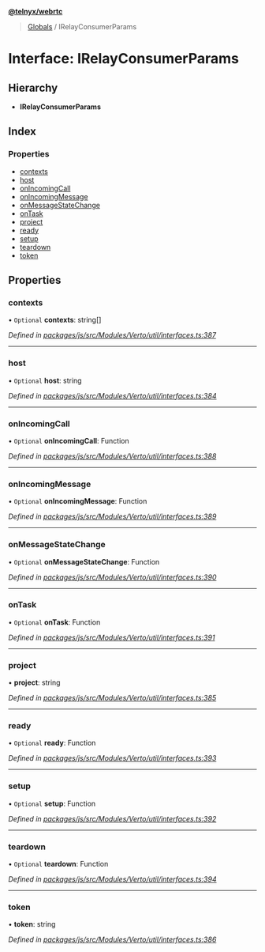 **[@telnyx/webrtc](../README.md)**

> [Globals](../README.md) / IRelayConsumerParams

# Interface: IRelayConsumerParams

## Hierarchy

* **IRelayConsumerParams**

## Index

### Properties

* [contexts](irelayconsumerparams.md#contexts)
* [host](irelayconsumerparams.md#host)
* [onIncomingCall](irelayconsumerparams.md#onincomingcall)
* [onIncomingMessage](irelayconsumerparams.md#onincomingmessage)
* [onMessageStateChange](irelayconsumerparams.md#onmessagestatechange)
* [onTask](irelayconsumerparams.md#ontask)
* [project](irelayconsumerparams.md#project)
* [ready](irelayconsumerparams.md#ready)
* [setup](irelayconsumerparams.md#setup)
* [teardown](irelayconsumerparams.md#teardown)
* [token](irelayconsumerparams.md#token)

## Properties

### contexts

• `Optional` **contexts**: string[]

*Defined in [packages/js/src/Modules/Verto/util/interfaces.ts:387](https://github.com/team-telnyx/webrtc/blob/main/packages/js/src/Modules/Verto/util/interfaces.ts#L387)*

___

### host

• `Optional` **host**: string

*Defined in [packages/js/src/Modules/Verto/util/interfaces.ts:384](https://github.com/team-telnyx/webrtc/blob/main/packages/js/src/Modules/Verto/util/interfaces.ts#L384)*

___

### onIncomingCall

• `Optional` **onIncomingCall**: Function

*Defined in [packages/js/src/Modules/Verto/util/interfaces.ts:388](https://github.com/team-telnyx/webrtc/blob/main/packages/js/src/Modules/Verto/util/interfaces.ts#L388)*

___

### onIncomingMessage

• `Optional` **onIncomingMessage**: Function

*Defined in [packages/js/src/Modules/Verto/util/interfaces.ts:389](https://github.com/team-telnyx/webrtc/blob/main/packages/js/src/Modules/Verto/util/interfaces.ts#L389)*

___

### onMessageStateChange

• `Optional` **onMessageStateChange**: Function

*Defined in [packages/js/src/Modules/Verto/util/interfaces.ts:390](https://github.com/team-telnyx/webrtc/blob/main/packages/js/src/Modules/Verto/util/interfaces.ts#L390)*

___

### onTask

• `Optional` **onTask**: Function

*Defined in [packages/js/src/Modules/Verto/util/interfaces.ts:391](https://github.com/team-telnyx/webrtc/blob/main/packages/js/src/Modules/Verto/util/interfaces.ts#L391)*

___

### project

•  **project**: string

*Defined in [packages/js/src/Modules/Verto/util/interfaces.ts:385](https://github.com/team-telnyx/webrtc/blob/main/packages/js/src/Modules/Verto/util/interfaces.ts#L385)*

___

### ready

• `Optional` **ready**: Function

*Defined in [packages/js/src/Modules/Verto/util/interfaces.ts:393](https://github.com/team-telnyx/webrtc/blob/main/packages/js/src/Modules/Verto/util/interfaces.ts#L393)*

___

### setup

• `Optional` **setup**: Function

*Defined in [packages/js/src/Modules/Verto/util/interfaces.ts:392](https://github.com/team-telnyx/webrtc/blob/main/packages/js/src/Modules/Verto/util/interfaces.ts#L392)*

___

### teardown

• `Optional` **teardown**: Function

*Defined in [packages/js/src/Modules/Verto/util/interfaces.ts:394](https://github.com/team-telnyx/webrtc/blob/main/packages/js/src/Modules/Verto/util/interfaces.ts#L394)*

___

### token

•  **token**: string

*Defined in [packages/js/src/Modules/Verto/util/interfaces.ts:386](https://github.com/team-telnyx/webrtc/blob/main/packages/js/src/Modules/Verto/util/interfaces.ts#L386)*
